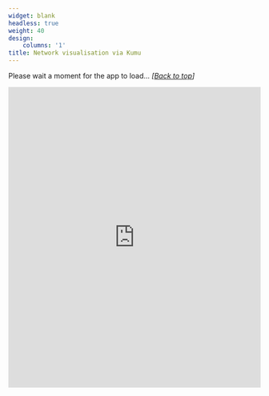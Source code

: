 ```yaml
---
widget: blank
headless: true
weight: 40
design:
    columns: '1'
title: Network visualisation via Kumu 
---
```


Please wait a moment for the app to load... *\[<a href="#top">Back to top</a>\]*

<iframe src="https://embed.kumu.io/a65738949085aad17fc3d9147a89121e" width="100%" height="600" frameborder="0"></iframe>




